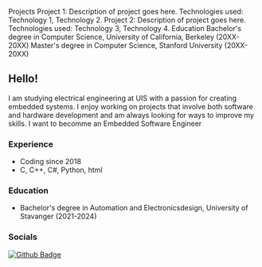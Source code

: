 Projects Project 1: Description of project goes here. Technologies used: Technology 1, Technology 2. Project 2: Description of project goes here. Technologies used: Technology 3, Technology 4. Education Bachelor's degree in Computer Science, University of California, Berkeley (20XX-20XX) Master's degree in Computer Science, Stanford University (20XX-20XX)

<!--
<p align='center'>
<img src="https://github.com/mateustoin/mateustoin/blob/master/img/header.png?raw=true">&nbsp;&nbsp;
</p>
-->

## Hello!

I am studying electrical engineering at UIS with a passion for creating embedded systems. I enjoy working on projects that involve both software and hardware development and am always looking for ways to improve my skills. I want to becomme an Embedded Software Engineer

### Experience

-   Coding since 2018
-   C, C++, C#, Python, html

### Education

-   Bachelor's degree in Automation and Electronicsdesign, University of Stavanger (2021-2024)

### Socials

[![Github Badge](https://img.shields.io/badge/-Github-000?style=flat-square&logo=Github&logoColor=white&link=https://github.com/h3rl)](https://github.com/h3rl)
